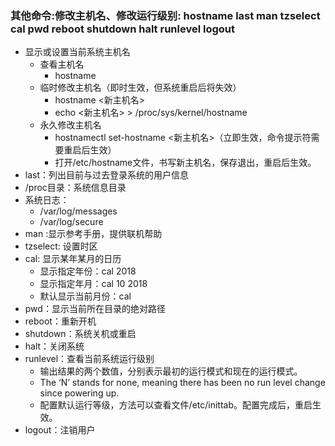### 其他命令:修改主机名、修改运行级别: hostname last man tzselect cal pwd reboot shutdown halt runlevel logout ###
- 显示或设置当前系统主机名
	- 查看主机名
		- hostname
	- 临时修改主机名（即时生效，但系统重启后将失效）
		- hostname <新主机名>
		- echo <新主机名> > /proc/sys/kernel/hostname
	- 永久修改主机名
		- hostnamectl set-hostname <新主机名>（立即生效，命令提示符需要重启后生效）
		- 打开/etc/hostname文件，书写新主机名，保存退出，重启后生效。
- last：列出目前与过去登录系统的用户信息
- /proc目录：系统信息目录
- 系统日志：
	- /var/log/messages
	-  /var/log/secure
- man :显示参考手册，提供联机帮助
- tzselect: 设置时区
- cal: 显示某年某月的日历
	- 显示指定年份：cal 2018
	- 显示指定年月：cal 10 2018
	- 默认显示当前月份：cal
- pwd：显示当前所在目录的绝对路径
- reboot：重新开机
- shutdown：系统关机或重启
- halt：关闭系统
- runlevel：查看当前系统运行级别
	- 输出结果的两个数值，分别表示最初的运行模式和现在的运行模式。
	- The ‘N’ stands for none, meaning there has been no run level change since powering up.
	- 配置默认运行等级，方法可以查看文件/etc/inittab。配置完成后，重启生效。
- logout：注销用户

